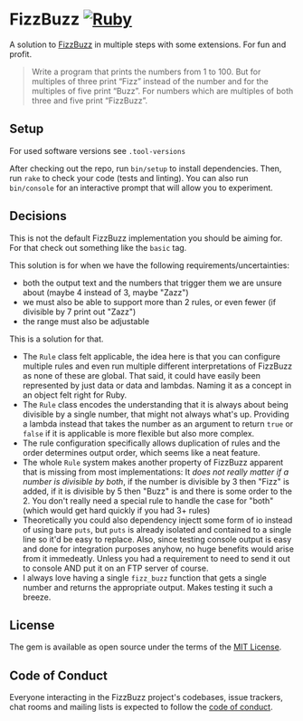 # FizzBuzz [![Ruby](https://github.com/PragTob/fizz_buzz/actions/workflows/main.yml/badge.svg)](https://github.com/PragTob/fizz_buzz/actions/workflows/main.yml)

A solution to [FizzBuzz](https://wiki.c2.com/?FizzBuzzTest) in multiple steps with some extensions. For fun and profit.

> Write a program that prints the numbers from 1 to 100. But for multiples of three print “Fizz” instead of the number and for the multiples of five print “Buzz”. For numbers which are multiples of both three and five print “FizzBuzz”.

## Setup

For used software versions see `.tool-versions`

After checking out the repo, run `bin/setup` to install dependencies. Then, run `rake` to check your code (tests and linting). You can also run `bin/console` for an interactive prompt that will allow you to experiment.

## Decisions

This is not the default FizzBuzz implementation you should be aiming for. For that check out something like the `basic` tag.

This solution is for when we have the following requirements/uncertainties:

* both the output text and the numbers that trigger them we are unsure about (maybe 4 instead of 3, maybe "Zazz")
* we must also be able to support more than 2 rules, or even fewer (if divisible by 7 print out "Zazz")
* the range must also be adjustable

This is a solution for that.

* The `Rule` class felt applicable, the idea here is that you can configure multiple rules and even run multiple different interpretations of FizzBuzz as none of these are global. That said, it could have easily been represented by just data or data and lambdas. Naming it as a concept in an object felt right for Ruby.
* The `Rule` class encodes the understanding that it is always about being divisible by a single number, that might not always what's up. Providing a lambda instead that takes the number as an argument to return `true` or `false` if it is applicable is more flexible but also more complex.
* The rule configuration specifically allows duplication of rules and the order determines output order, which seems like a neat feature.
* The whole `Rule` system makes another property of FizzBuzz apparent that is missing from most implementations: It _does not really matter if a number is divisible by both_, if the number is divisible by 3 then "Fizz" is added, if it is divisible by 5 then "Buzz" is and there is some order to the 2. You don't really need a special rule to handle the case for "both" (which would get hard quickly if you had 3+ rules)
* Theoretically you could also dependency injectt some form of io instead of using bare `puts`, but `puts` is already isolated and contained to a single line so it'd be easy to replace. Also, since testing console output is easy and done for integration purposes anyhow, no huge benefits would arise from it immedeatly. Unless you had a requirement to need to send it out to console AND put it on an FTP server of course.
* I always love having a single `fizz_buzz` function that gets a single number and returns the appropriate output. Makes testing it such a breeze.

## License

The gem is available as open source under the terms of the [MIT License](https://opensource.org/licenses/MIT).

## Code of Conduct

Everyone interacting in the FizzBuzz project's codebases, issue trackers, chat rooms and mailing lists is expected to follow the [code of conduct](https://github.com/[USERNAME]/fizz_buzz/blob/main/CODE_OF_CONDUCT.md).
